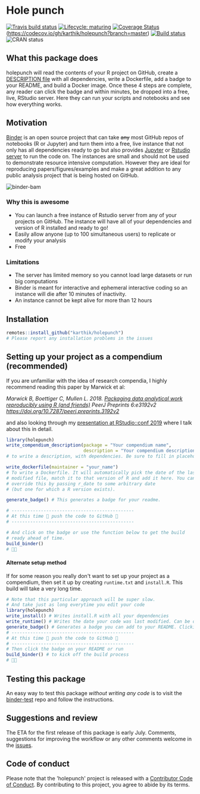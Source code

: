 
# Hole punch 

[![Travis build status](https://travis-ci.org/karthik/holepunch.svg?branch=master)](https://travis-ci.org/karthik/holepunch) [![Lifecycle: maturing](https://img.shields.io/badge/lifecycle-maturing-blue.svg)](https://www.tidyverse.org/lifecycle/#maturing)  [![Coverage Status](https://coveralls.io/repos/github/karthik/holepunch/badge.svg)](https://coveralls.io/github/karthik/holepunch) (https://codecov.io/gh/karthik/holepunch?branch=master) [![Build status](https://ci.appveyor.com/api/projects/status/iowqitu84h9dquro?svg=true)](https://ci.appveyor.com/project/karthik/holepunch) ![CRAN status](http://www.r-pkg.org/badges/version/holepunch)

## What this package does
holepunch will read the contents of your R project on GitHub, create a [DESCRIPTION file](http://r-pkgs.had.co.nz/description.html) with all dependencies, write a Dockerfile, add a badge to your README, and build a Docker image. Once these 4 steps are complete, any reader can click the badge and within minutes, be dropped into a free, live, RStudio server. Here they can run your scripts and notebooks and see how everything works.
 
## Motivation 
[Binder](https://mybinder.org/) is an open source project that can take ~~any~~ most GitHub repos of notebooks (R or Jupyter) and turn them into a free, live instance that not only has all dependencies ready to go but also provides [Jupyter](https://jupyter.org/) or [Rstudio server](https://www.rstudio.com/products/rstudio/download-server/) to run the code on. The instances are small and should not be used to demonstrate resource intensive computation. However they are ideal for reproducing papers/figures/examples and make a great addition to any public analysis project that is being hosted on GitHub.
 
![binder-bam](https://i.imgur.com/oqWl512.png)

### Why this is awesome

- You can launch a free instance of Rstudio server from any of your projects on GitHub. The instance will have all of your dependencies and version of R installed and ready to go!
- Easily allow anyone (up to 100 simultaneous users) to replicate or modify your analysis
- Free

### Limitations

- The server has limited memory so you cannot load large datasets or run big computations
- Binder is meant for interactive and ephemeral interactive coding so an instance will die after 10 minutes of inactivity.
- An instance cannot be kept alive for more than 12 hours

## Installation

```r
remotes::install_github("karthik/holepunch")
# Please report any installation problems in the issues
```


## Setting up your project as a compendium (recommended)

If you are unfamiliar with the idea of research compendia, I highly recommend reading this paper by Marwick et al:

*Marwick B, Boettiger C, Mullen L. 2018. [Packaging data analytical work reproducibly using R (and friends)](https://peerj.com/preprints/3192/) PeerJ Preprints 6:e3192v2 https://doi.org/10.7287/peerj.preprints.3192v2*

and also looking through my [presentation at RStudio::conf 2019](http://inundata.org/talks/rstd19/#/) where I talk about this in detail.


```r
library(holepunch)
write_compendium_description(package = "Your compendium name", 
                             description = "Your compendium description")
# to write a description, with dependencies. Be sure to fill in placeholder text

write_dockerfile(maintainer = "your_name") 
# To write a Dockerfile. It will automatically pick the date of the last 
# modified file, match it to that version of R and add it here. You can 
# override this by passing r_date to some arbitrary date
# (but one for which a R version exists).

generate_badge() # This generates a badge for your readme.

# ----------------------------------------------
# At this time 🙌 push the code to GitHub 🙌
# ----------------------------------------------

# And click on the badge or use the function below to get the build 
# ready ahead of time.
build_binder()
# 🤞🚀
```

#### Alternate setup method

If for some reason you really don't want to set up your project as a compendium, then set it up by creating `runtime.txt` and `install.R`. This build will take a very long time.

```r
# Note that this particular approach will be super slow.
# And take just as long everytime you edit your code
library(holepunch)
write_install() # Writes install.R with all your dependencies
write_runtime() # Writes the date your code was last modified. Can be overridden.
generate_badge() # Generates a badge you can add to your README. Clicking badge will launch the Binder.
# ----------------------------------------------
# At this time 🙌 push the code to GitHub 🙌
# ----------------------------------------------
# Then click the badge on your README or run
build_binder() # to kick off the build process
# 🤞🚀
```



## Testing this package

An easy way to test this package _without writing any code_ is to visit the [binder-test](https://github.com/karthik/binder-test) repo and follow the instructions. 



## Suggestions and review

The ETA for the first release of this package is early July. Comments, suggestions for improving the workflow or any other comments welcome in the [issues](https://github.com/karthik/holepunch/issues?q=is%3Aissue+is%3Aopen+sort%3Aupdated-desc).

## Code of conduct

Please note that the 'holepunch' project is released with a
[Contributor Code of Conduct](CODE_OF_CONDUCT.md).
By contributing to this project, you agree to abide by its terms.
